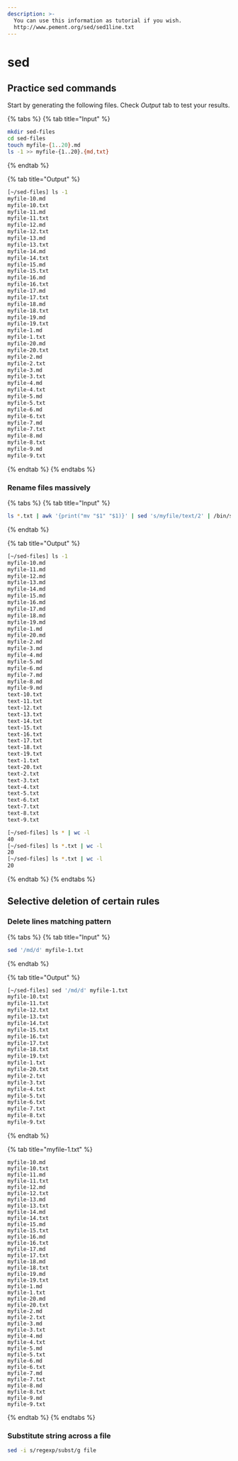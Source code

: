 ```yaml
---
description: >-
  You can use this information as tutorial if you wish.
  http://www.pement.org/sed/sed1line.txt
---
```


# sed

## **Practice sed commands** 

Start by generating the following files. Check _Output_  tab to test your results.

{% tabs %}
{% tab title="Input" %}
```bash
mkdir sed-files
cd sed-files
touch myfile-{1..20}.md
ls -1 >> myfile-{1..20}.{md,txt}
```
{% endtab %}

{% tab title="Output" %}
```bash
[~/sed-files] ls -1 
myfile-10.md
myfile-10.txt
myfile-11.md
myfile-11.txt
myfile-12.md
myfile-12.txt
myfile-13.md
myfile-13.txt
myfile-14.md
myfile-14.txt
myfile-15.md
myfile-15.txt
myfile-16.md
myfile-16.txt
myfile-17.md
myfile-17.txt
myfile-18.md
myfile-18.txt
myfile-19.md
myfile-19.txt
myfile-1.md
myfile-1.txt
myfile-20.md
myfile-20.txt
myfile-2.md
myfile-2.txt
myfile-3.md
myfile-3.txt
myfile-4.md
myfile-4.txt
myfile-5.md
myfile-5.txt
myfile-6.md
myfile-6.txt
myfile-7.md
myfile-7.txt
myfile-8.md
myfile-8.txt
myfile-9.md
myfile-9.txt
```
{% endtab %}
{% endtabs %}

### **Rename files massively**

{% tabs %}
{% tab title="Input" %}
```bash
ls *.txt | awk '{print("mv "$1" "$1)}' | sed 's/myfile/text/2' | /bin/sh
```
{% endtab %}

{% tab title="Output" %}
```bash
[~/sed-files] ls -1
myfile-10.md
myfile-11.md
myfile-12.md
myfile-13.md
myfile-14.md
myfile-15.md
myfile-16.md
myfile-17.md
myfile-18.md
myfile-19.md
myfile-1.md
myfile-20.md
myfile-2.md
myfile-3.md
myfile-4.md
myfile-5.md
myfile-6.md
myfile-7.md
myfile-8.md
myfile-9.md
text-10.txt
text-11.txt
text-12.txt
text-13.txt
text-14.txt
text-15.txt
text-16.txt
text-17.txt
text-18.txt
text-19.txt
text-1.txt
text-20.txt
text-2.txt
text-3.txt
text-4.txt
text-5.txt
text-6.txt
text-7.txt
text-8.txt
text-9.txt

[~/sed-files] ls * | wc -l                     
40
[~/sed-files] ls *.txt | wc -l                 
20
[~/sed-files] ls *.txt | wc -l                 
20
```
{% endtab %}
{% endtabs %}

## Selective deletion of certain rules

### Delete lines matching pattern

{% tabs %}
{% tab title="Input" %}
```bash
sed '/md/d' myfile-1.txt 
```
{% endtab %}

{% tab title="Output" %}
```bash
[~/sed-files] sed '/md/d' myfile-1.txt 
myfile-10.txt
myfile-11.txt
myfile-12.txt
myfile-13.txt
myfile-14.txt
myfile-15.txt
myfile-16.txt
myfile-17.txt
myfile-18.txt
myfile-19.txt
myfile-1.txt
myfile-20.txt
myfile-2.txt
myfile-3.txt
myfile-4.txt
myfile-5.txt
myfile-6.txt
myfile-7.txt
myfile-8.txt
myfile-9.txt
```
{% endtab %}

{% tab title="myfile-1.txt" %}
```
myfile-10.md
myfile-10.txt
myfile-11.md
myfile-11.txt
myfile-12.md
myfile-12.txt
myfile-13.md
myfile-13.txt
myfile-14.md
myfile-14.txt
myfile-15.md
myfile-15.txt
myfile-16.md
myfile-16.txt
myfile-17.md
myfile-17.txt
myfile-18.md
myfile-18.txt
myfile-19.md
myfile-19.txt
myfile-1.md
myfile-1.txt
myfile-20.md
myfile-20.txt
myfile-2.md
myfile-2.txt
myfile-3.md
myfile-3.txt
myfile-4.md
myfile-4.txt
myfile-5.md
myfile-5.txt
myfile-6.md
myfile-6.txt
myfile-7.md
myfile-7.txt
myfile-8.md
myfile-8.txt
myfile-9.md
myfile-9.txt
```
{% endtab %}
{% endtabs %}

### Substitute string across a file

```bash
sed -i s/regexp/subst/g file
```



